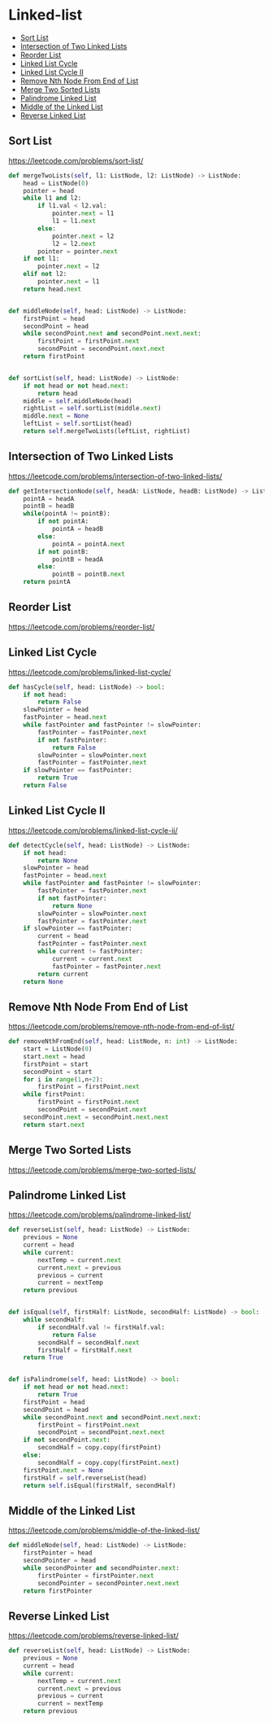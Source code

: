 # Linked-list

+ [Sort List](#sort-list)
+ [Intersection of Two Linked Lists](#intersection-of-two-linked-lists)
+ [Reorder List](#reorder-list)
+ [Linked List Cycle](#linked-list-cycle)
+ [Linked List Cycle II](#linked-list-cycle-ii)
+ [Remove Nth Node From End of List](#remove-nth-node-from-end-of-list)
+ [Merge Two Sorted Lists](#merge-two-sorted-list)
+ [Palindrome Linked List](#palindrome-linked-list)
+ [Middle of the Linked List](#middle-of-the-linked-list)
+ [Reverse Linked List](#reverse-linked-list)

## Sort List

https://leetcode.com/problems/sort-list/

```python
def mergeTwoLists(self, l1: ListNode, l2: ListNode) -> ListNode:
    head = ListNode(0)
    pointer = head
    while l1 and l2:
        if l1.val < l2.val:
            pointer.next = l1
            l1 = l1.next
        else:
            pointer.next = l2
            l2 = l2.next
        pointer = pointer.next
    if not l1:
        pointer.next = l2
    elif not l2:
        pointer.next = l1
    return head.next


def middleNode(self, head: ListNode) -> ListNode:
    firstPoint = head
    secondPoint = head
    while secondPoint.next and secondPoint.next.next:
        firstPoint = firstPoint.next
        secondPoint = secondPoint.next.next
    return firstPoint


def sortList(self, head: ListNode) -> ListNode:
    if not head or not head.next:
        return head
    middle = self.middleNode(head)
    rightList = self.sortList(middle.next)
    middle.next = None
    leftList = self.sortList(head)
    return self.mergeTwoLists(leftList, rightList)

```

## Intersection of Two Linked Lists

https://leetcode.com/problems/intersection-of-two-linked-lists/

```python
def getIntersectionNode(self, headA: ListNode, headB: ListNode) -> ListNode:
    pointA = headA
    pointB = headB
    while(pointA != pointB):
        if not pointA:
            pointA = headB
        else:
            pointA = pointA.next
        if not pointB:
            pointB = headA
        else:
            pointB = pointB.next
    return pointA

```

## Reorder List

https://leetcode.com/problems/reorder-list/

## Linked List Cycle

https://leetcode.com/problems/linked-list-cycle/

```python
def hasCycle(self, head: ListNode) -> bool:
    if not head:
        return False
    slowPointer = head
    fastPointer = head.next
    while fastPointer and fastPointer != slowPointer:
        fastPointer = fastPointer.next
        if not fastPointer:
            return False
        slowPointer = slowPointer.next
        fastPointer = fastPointer.next
    if slowPointer == fastPointer:
        return True
    return False

```

## Linked List Cycle II

https://leetcode.com/problems/linked-list-cycle-ii/

```python
def detectCycle(self, head: ListNode) -> ListNode:
    if not head:
        return None
    slowPointer = head
    fastPointer = head.next
    while fastPointer and fastPointer != slowPointer:
        fastPointer = fastPointer.next
        if not fastPointer:
            return None
        slowPointer = slowPointer.next
        fastPointer = fastPointer.next
    if slowPointer == fastPointer:
        current = head
        fastPointer = fastPointer.next
        while current != fastPointer:
            current = current.next
            fastPointer = fastPointer.next
        return current
    return None

```

## Remove Nth Node From End of List

https://leetcode.com/problems/remove-nth-node-from-end-of-list/

```python
def removeNthFromEnd(self, head: ListNode, n: int) -> ListNode:
    start = ListNode(0)
    start.next = head
    firstPoint = start
    secondPoint = start
    for i in range(1,n+2):
        firstPoint = firstPoint.next
    while firstPoint:
        firstPoint = firstPoint.next
        secondPoint = secondPoint.next
    secondPoint.next = secondPoint.next.next
    return start.next

```

## Merge Two Sorted Lists

https://leetcode.com/problems/merge-two-sorted-lists/

## Palindrome Linked List

https://leetcode.com/problems/palindrome-linked-list/

```python
def reverseList(self, head: ListNode) -> ListNode:
    previous = None
    current = head
    while current:
        nextTemp = current.next
        current.next = previous
        previous = current
        current = nextTemp
    return previous


def isEqual(self, firstHalf: ListNode, secondHalf: ListNode) -> bool:
    while secondHalf:
        if secondHalf.val != firstHalf.val:
            return False
        secondHalf = secondHalf.next
        firstHalf = firstHalf.next
    return True


def isPalindrome(self, head: ListNode) -> bool:
    if not head or not head.next:
        return True
    firstPoint = head
    secondPoint = head
    while secondPoint.next and secondPoint.next.next:
        firstPoint = firstPoint.next
        secondPoint = secondPoint.next.next
    if not secondPoint.next:
        secondHalf = copy.copy(firstPoint)
    else:
        secondHalf = copy.copy(firstPoint.next)
    firstPoint.next = None
    firstHalf = self.reverseList(head)
    return self.isEqual(firstHalf, secondHalf)

```

## Middle of the Linked List

https://leetcode.com/problems/middle-of-the-linked-list/

```python
def middleNode(self, head: ListNode) -> ListNode:
    firstPointer = head
    secondPointer = head
    while secondPointer and secondPointer.next:
        firstPointer = firstPointer.next
        secondPointer = secondPointer.next.next
    return firstPointer

```

## Reverse Linked List

https://leetcode.com/problems/reverse-linked-list/

```python
def reverseList(self, head: ListNode) -> ListNode:
    previous = None
    current = head
    while current:
        nextTemp = current.next
        current.next = previous
        previous = current
        current = nextTemp
    return previous

```
